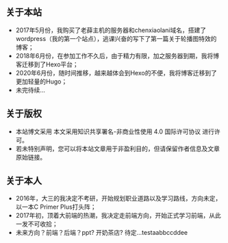 ## 关于本站
* 2017年5月份，我购买了老薛主机的服务器和chenxiaolani域名，搭建了wordpress（我的第一个站点），逃课兴奋的写下了第一篇关于轮播图特效的博客；
* 2018年6月份，在参加工作不久后，由于精力有限，加之服务器到期，我将博客迁移到了Hexo平台；
* 2020年6月份，随时间推移，越来越体会到Hexo的不便，我将博客迁移到了更加轻量的Hugo；
* 未完待续...


## 关于版权
* 本站博文采用 本文采用知识共享署名-非商业性使用 4.0 国际许可协议 进行许可。
* 若未特别声明，您可以将本站文章用于非盈利目的，但请保留作者信息及文章原始链接。

## 关于本人
* 2016年，大三的我决定不考研，开始规划职业道路以及学习路线，方向未定，以一本C Primer Plus打头阵；
* 2017年初，顶着大前端的热潮，我决定走前端方向，开始正式学习前端，从此一发不可收拾；
* 未来方向？前端？后端？ppt? 开奶茶店? 待定...testaabbccddee

